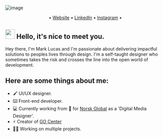 ![image](https://user-images.githubusercontent.com/10834045/117565435-1bf5fe80-b0a9-11eb-8a0c-fbd669b0fd55.png)

<p align="center">
  •
  <a href="http://www.mjlucas.co.uk/">Website</a>
  •
  <a href="https://www.linkedin.com/in/markjohnlucas/">LinkedIn</a> 
  •
  <a href="https://www.instagram.com/markj.lucas/">Instagram</a> 
  •
</p>

## <img src="https://raw.githubusercontent.com/iampavangandhi/iampavangandhi/master/gifs/Hi.gif" width="30px"> Hello, it's nice to meet you.

Hey there, I'm Mark Lucas and I'm passionate about delivering impactful solutions to peoples lives through design. I'm a self-taught designer who sometimes takes the risk and crosses the line into the open world of development.

## Here are some things about me:

- 🖌 UI/UX designer.
- ⌨️ Front-end developer.
- 💻 Currently working from 🏡 for [Norsk Global](https://norsk.global/) as a 'Digital Media Designer'.
- ⚡️ Creator of [GO Center](http://www.gocenter.co.uk)
- 👨‍💻 Working on multiple projects.

<!--
**markjohnlucas/markjohnlucas** is a ✨ _special_ ✨ repository because its `README.md` (this file) appears on your GitHub profile.

Here are some ideas to get you started:

- 🔭 I’m currently working on ...
- 🌱 I’m currently learning ...
- 👯 I’m looking to collaborate on ...
- 🤔 I’m looking for help with ...
- 💬 Ask me about ...
- 📫 How to reach me: ...
- 😄 Pronouns: ...
- ⚡ Fun fact: ...
- 🌕 Founder of [Lunar Inc](http://www.lunarinc.co.uk).
-->
